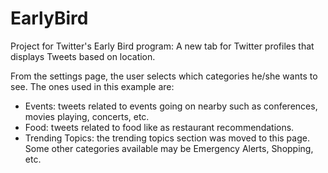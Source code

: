 # EarlyBird
Project for Twitter's Early Bird program: A new tab for Twitter profiles that displays Tweets based on location.

From the settings page, the user selects which categories he/she wants to see. The ones used in this example are:
- Events: tweets related to events going on nearby such as conferences, movies playing, concerts, etc.
- Food: tweets related to food like as restaurant recommendations.
- Trending Topics: the trending topics section was moved to this page.
Some other categories available may be Emergency Alerts, Shopping, etc.

